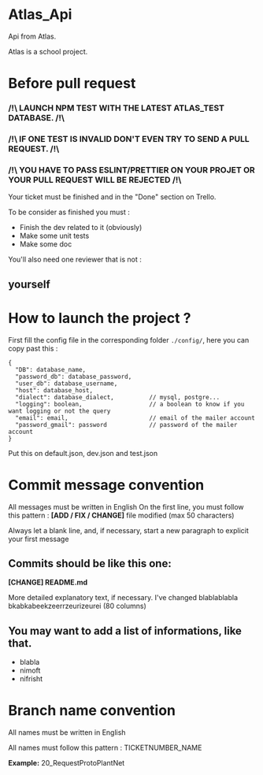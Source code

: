 # Atlas_Api 
Api from Atlas.

 Atlas is a school project.


# Before pull request

### /!\ LAUNCH NPM TEST WITH THE LATEST ATLAS_TEST DATABASE. /!\
### /!\ IF ONE TEST IS INVALID DON'T EVEN TRY TO SEND A PULL REQUEST. /!\
### /!\ YOU HAVE TO PASS ESLINT/PRETTIER ON YOUR PROJET OR YOUR PULL REQUEST WILL BE REJECTED /!\

Your ticket must be finished and in the "Done" section on Trello.

To be consider as finished you must :
* Finish the dev related to it (obviously)
* Make some unit tests
* Make some doc

You'll also need one reviewer that is not :
## yourself

# How to launch the project ?

First fill the config file in the corresponding folder ``./config/``, here you can copy past this :
```
{
  "DB": database_name,
  "password_db": database_password,
  "user_db": database_username,
  "host": database_host,
  "dialect": database_dialect,          // mysql, postgre...
  "logging": boolean,                   // a boolean to know if you want logging or not the query
  "email": email,                       // email of the mailer account
  "password_gmail": password            // password of the mailer account
}
```

Put this on default.json, dev.json and test.json

# Commit message convention

All messages must be written in English
On the first line, you must follow this pattern : **[ADD / FIX / CHANGE]** file modified (max 50 characters)


Always let a blank line, and, if necessary, start a new paragraph to explicit your first message

## Commits should be like this one:

**[CHANGE] README.md**

More detailed explanatory text, if necessary. I've changed
blablablabla bkabkabeekzeerrzeurizeurei (80 columns)

## You may want to add a list of informations, like that.
* blabla
* nimoft
* nifrisht

# Branch name convention

All names must be written in English

All names must follow this pattern : TICKETNUMBER_NAME

**Example:**
20_RequestProtoPlantNet
